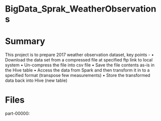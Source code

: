 # BigData_Sprak_WeatherObservations

# Summary
This project is to prepare 2017 weather observation dataset, key points - 
•	Download the data set from a compressed file at specified ftp link to local system
•	Un-compress the file into csv file
•	Save the file contents as-is in the Hive table 
•	Access the data from Spark and then transform it in to a specified format (transpose few measurements)
•	Store the transformed data back into Hive (new table)


# Files

part-00000: 
